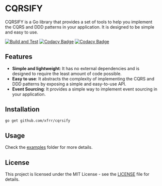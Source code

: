# CQRSIFY
CQRSIFY is a Go library that provides a set of tools to help you implement the CQRS and DDD patterns in your application. It is designed to be simple and easy to use.

  [![Build and Test](https://github.com/xfrr/cqrsify/actions/workflows/go.yml/badge.svg)](https://github.com/xfrr/cqrsify/actions/workflows/go.yml)
  [![Codacy Badge](https://app.codacy.com/project/badge/Grade/0ec3a3638a2c4f0792d8356744ffe06d)](https://app.codacy.com/gh/xfrr/cqrsify/dashboard?utm_source=gh&utm_medium=referral&utm_content=&utm_campaign=Badge_grade)
  [![Codacy Badge](https://app.codacy.com/project/badge/Coverage/0ec3a3638a2c4f0792d8356744ffe06d)](https://app.codacy.com/gh/xfrr/cqrsify/dashboard?utm_source=gh&utm_medium=referral&utm_content=&utm_campaign=Badge_coverage)

## Features
- **Simple and lightweight**: It has no external dependencies and is designed to require the least amount of code possible.
- **Easy to use**: It abstracts the complexity of implementing the CQRS and DDD patterns by exposing a simple and easy-to-use API.
- **Event Sourcing**: It provides a simple way to implement event sourcing in your application.

## Installation

```bash
go get github.com/xfrr/cqrsify
```

## Usage
Check the [examples](./examples) folder for more details.

## License
This project is licensed under the MIT License - see the [LICENSE](./LICENSE) file for details.






